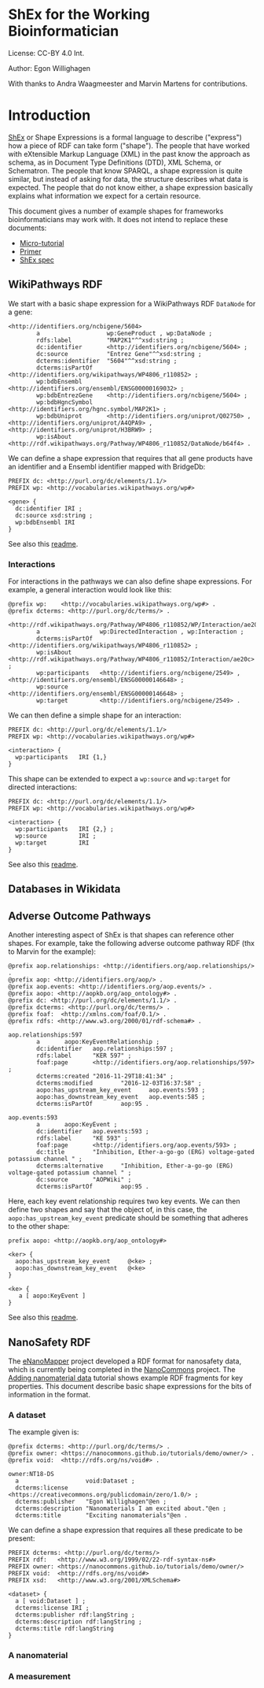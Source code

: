 # ShEx for the Working Bioinformatician

License: CC-BY 4.0 Int.

Author: Egon Willighagen <br />

With thanks to Andra Waagmeester and Marvin Martens for contributions.

# Introduction

[ShEx](http://shex.io/) or Shape Expressions is a formal language to describe ("express")
how a piece of RDF can take form ("shape"). The people that have worked with eXtensible Markup Language (XML)
in the past know the approach as schema, as in Document Type Definitions (DTD), XML Schema, or Schematron.
The people that know SPARQL, a shape expression is quite similar, but instead of asking for data, the
structure describes what data is expected. The people that do not know either, a shape expression basically
explains what information we expect for a certain resource.

This document gives a number of example shapes for frameworks bioinformaticians may work with.
It does not intend to replace these documents:

* [Micro-tutorial](https://rawgit.com/shexSpec/shex.js/wikidata/doc/micro-tutorial.html)
* [Primer](http://shex.io/shex-primer/index.html)
* [ShEx spec](http://shex.io/shex-semantics/index.html)

## WikiPathways RDF

We start with a basic shape expression for a WikiPathways RDF `DataNode` for a gene:

```turtle
<http://identifiers.org/ncbigene/5604>
        a                   wp:GeneProduct , wp:DataNode ;
        rdfs:label          "MAP2K1"^^xsd:string ;
        dc:identifier       <http://identifiers.org/ncbigene/5604> ;
        dc:source           "Entrez Gene"^^xsd:string ;
        dcterms:identifier  "5604"^^xsd:string ;
        dcterms:isPartOf    <http://identifiers.org/wikipathways/WP4806_r110852> ;
        wp:bdbEnsembl       <http://identifiers.org/ensembl/ENSG00000169032> ;
        wp:bdbEntrezGene    <http://identifiers.org/ncbigene/5604> ;
        wp:bdbHgncSymbol    <http://identifiers.org/hgnc.symbol/MAP2K1> ;
        wp:bdbUniprot       <http://identifiers.org/uniprot/Q02750> , <http://identifiers.org/uniprot/A4QPA9> , <http://identifiers.org/uniprot/H3BRW9> ;
        wp:isAbout          <http://rdf.wikipathways.org/Pathway/WP4806_r110852/DataNode/b64f4> .
```

We can define a shape expression that requires that all gene products have an identifier
and a Ensembl identifier mapped with BridgeDb:

```shex
PREFIX dc: <http://purl.org/dc/elements/1.1/>
PREFIX wp: <http://vocabularies.wikipathways.org/wp#>

<gene> {
  dc:identifier IRI ;
  dc:source xsd:string ;
  wp:bdbEnsembl IRI
}
```

See also this [readme](wprdf/README.md).

### Interactions

For interactions in the pathways we can also define shape expressions. For example, a general interaction would look like this:

```turtle
@prefix wp:    <http://vocabularies.wikipathways.org/wp#> .
@prefix dcterms: <http://purl.org/dc/terms/> .

<http://rdf.wikipathways.org/Pathway/WP4806_r110852/WP/Interaction/ae20c>
        a                 wp:DirectedInteraction , wp:Interaction ;
        dcterms:isPartOf  <http://identifiers.org/wikipathways/WP4806_r110852> ;
        wp:isAbout        <http://rdf.wikipathways.org/Pathway/WP4806_r110852/Interaction/ae20c> ;
        wp:participants   <http://identifiers.org/ncbigene/2549> , <http://identifiers.org/ensembl/ENSG00000146648> ;
        wp:source         <http://identifiers.org/ensembl/ENSG00000146648> ;
        wp:target         <http://identifiers.org/ncbigene/2549> .
```

We can then define a simple shape for an interaction:

```shex
PREFIX dc: <http://purl.org/dc/elements/1.1/>
PREFIX wp: <http://vocabularies.wikipathways.org/wp#>

<interaction> {
  wp:participants   IRI {1,} 
}
```

This shape can be extended to expect a `wp:source` and `wp:target` for directed interactions:

```shex
PREFIX dc: <http://purl.org/dc/elements/1.1/>
PREFIX wp: <http://vocabularies.wikipathways.org/wp#>

<interaction> {
  wp:participants   IRI {2,} ;
  wp:source         IRI ;
  wp:target         IRI
}
```

See also this [readme](interaction/README.md).

## Databases in Wikidata



## Adverse Outcome Pathways

Another interesting aspect of ShEx is that shapes can reference other shapes. For example, take the
following adverse outcome pathway RDF (thx to Marvin for the example):

```turtle
@prefix aop.relationships: <http://identifiers.org/aop.relationships/> .
@prefix aop: <http://identifiers.org/aop/> .
@prefix aop.events: <http://identifiers.org/aop.events/> .
@prefix aopo: <http://aopkb.org/aop_ontology#> .
@prefix dc: <http://purl.org/dc/elements/1.1/> .
@prefix dcterms: <http://purl.org/dc/terms/> .
@prefix foaf:  <http://xmlns.com/foaf/0.1/> .
@prefix rdfs: <http://www.w3.org/2000/01/rdf-schema#> .

aop.relationships:597
        a       aopo:KeyEventRelationship ;
        dc:identifier   aop.relationships:597 ;
        rdfs:label      "KER 597" ;
        foaf:page       <http://identifiers.org/aop.relationships/597> ;
        dcterms:created "2016-11-29T18:41:34" ;
        dcterms:modified        "2016-12-03T16:37:58" ;
        aopo:has_upstream_key_event     aop.events:593 ;
        aopo:has_downstream_key_event   aop.events:585 ;
        dcterms:isPartOf        aop:95 .

aop.events:593
        a       aopo:KeyEvent ;
        dc:identifier   aop.events:593 ;
        rdfs:label      "KE 593" ;
        foaf:page       <http://identifiers.org/aop.events/593> ;
        dc:title        "Inhibition, Ether-a-go-go (ERG) voltage-gated potassium channel " ;
        dcterms:alternative     "Inhibition, Ether-a-go-go (ERG) voltage-gated potassium channel " ;
        dc:source       "AOPWiki" ;
        dcterms:isPartOf        aop:95 .
```

Here, each key event relationship requires two key events. We can then define two shapes and
say that the object of, in this case, the `aopo:has_upstream_key_event` predicate should be
something that adheres to the other shape:

```shex
prefix aopo: <http://aopkb.org/aop_ontology#>

<ker> {
  aopo:has_upstream_key_event     @<ke> ;
  aopo:has_downstream_key_event   @<ke>
}

<ke> {
   a [ aopo:KeyEvent ]
}
```

See also this [readme](aop/README.md).

## NanoSafety RDF

The [eNanoMapper](http://enanomapper.net/) project developed a RDF format for nanosafety data, which 
is currently being completed in the [NanoCommons](https://www.nanocommons.eu/) project.
The [Adding nanomaterial data](https://nanocommons.github.io/tutorials/enteringData/) tutorial
shows example RDF fragments for key properties. This document describe basic shape expressions
for the bits of information in the format.

### A dataset

The example given is:

```turtle
@prefix dcterms: <http://purl.org/dc/terms/> .
@prefix owner: <https://nanocommons.github.io/tutorials/demo/owner/> .
@prefix void:  <http://rdfs.org/ns/void#> .

owner:NT18-DS
  a                   void:Dataset ;
  dcterms:license     <https://creativecommons.org/publicdomain/zero/1.0/> ;
  dcterms:publisher   "Egon Willighagen"@en ;
  dcterms:description "Nanomaterials I am excited about."@en ;
  dcterms:title       "Exciting nanomaterials"@en .
```

We can define a shape expression that requires all these predicate to be present:

```shex
PREFIX dcterms: <http://purl.org/dc/terms/>
PREFIX rdf:   <http://www.w3.org/1999/02/22-rdf-syntax-ns#>
PREFIX owner: <https://nanocommons.github.io/tutorials/demo/owner/>
PREFIX void:  <http://rdfs.org/ns/void#>
PREFIX xsd:   <http://www.w3.org/2001/XMLSchema#>

<dataset> {
  a [ void:Dataset ] ;
  dcterms:license IRI ;
  dcterms:publisher rdf:langString ;
  dcterms:description rdf:langString ;
  dcterms:title rdf:langString
}
```

### A nanomaterial


### A measurement
